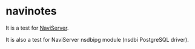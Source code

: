 # navinotes

It is a test for [NaviServer](https://sourceforge.net/projects/naviserver/).

It is also a test for NaviServer nsdbipg module (nsdbi PostgreSQL driver).

